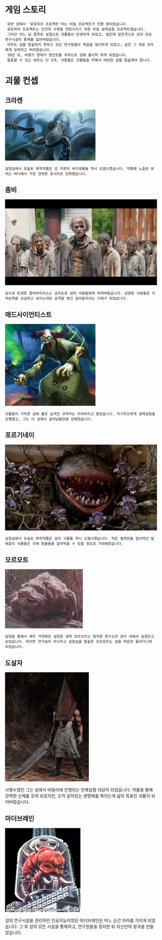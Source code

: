 # 게임 스토리
     외딴 섬에서 '유토피아 프로젝트'라는 비밀 프로젝트가 진행 중이었습니다. 
     유토피아 프로젝트는 인간의 수명을 연장시키기 위한 비밀 생체실험 프로젝트였습니다. 
     그러던 어느 날 잘못된 실험으로 괴물들이 탄생하게 되었고, 엎친데 덮친격으로 섬의 모든 연구시설이 통제를 잃어버렸습니다. 
     아무도 섬을 탈출하지 못하고 모든 연구원들이 죽음을 맞이하게 되었고, 섬은 그 뒤로 모두에게 잊혀지고 버려졌습니다. 
     10년 뒤, 비행기 한대가 원인모를 추락으로 섬에 불시착 하게 되었습니다. 
     탈출할 수 있는 보트는 단 2대, 사람들은 괴물들을 피해서 버려진 섬을 탈출해야 합니다.

# 괴물 컨셉
## 크라켄
![monster](./monster/크라켄.jpg)

    실험실에서 유출된 화학약품은 섬 주변의 바다생물들 역시 오염시켰습니다. 약품에 노출된 문어는 바다에서 가장 강력한 포식자로 진화했습니다. 
## 좀비
![monster](./monster/좀비.jpg)

    실수로 탄생한 좀비바이러스는 급속도로 섬의 사람들에게 퍼져버렸습니다. 감염된 사람들은 지적능력을 상실하고 보이는대로 공격할 뿐인 살아움직이는 시체가 되었습니다. 
## 매드사이언티스트
![monster](./monster/매드사이언티스트.jpg)

    괴물들이 가득한 섬에 홀로 남겨진 과학자는 미쳐버리고 말았습니다. 자기자신에게 생체실험을 강행했고, 그는 이 섬에서 살아남을만큼 강해졌습니다. 
## 포르기네이
![monster](./monster/포르기네이.jpg)

    실험실에서 유출된 화학약품은 섬의 식물들 역시 오염시켰습니다. 작은 벌레만을 잡아먹던 벌레잡이 식물들은 이제 동물들을 잡아먹을 수 있을 정도로 거대해졌습니다. 
## 모르모트
![monster](./monster/모르모트.jpg)

    실험을 통해서 매우 거대해진 실험용 생쥐 모르모트는 철저한 연구소의 관리 내에서 실험되고 있었습니다. 하지만 연구실이 무너지고 실험실을 탈출한 모르모트는 섬을 마음껏 돌아다니게 되었습니다.
## 도살자
 ![monster](./monster/도살자.jpg)

   사형수였던 그는 섬에서 비밀리에 진행되는 인체실험 대상이 되었습니다. 약품을 통해 강력한 신체를 갖게 되었지만, 오직 살아있는 생명체를 죽이는게 삶의 목표인 괴물이 되어버렸습니다.
## 마더브레인
 ![monster](./monster/마더브레인.jpg)

   섬의 연구시설을 관리하던 인공지능이었던 마더브레인은 어느 순간 자아를 가지게 되었습니다. 그 후 섬의 모든 시설을 통제하고, 연구원들을 정리한 뒤 자신만의 왕국을 만들었습니다.
